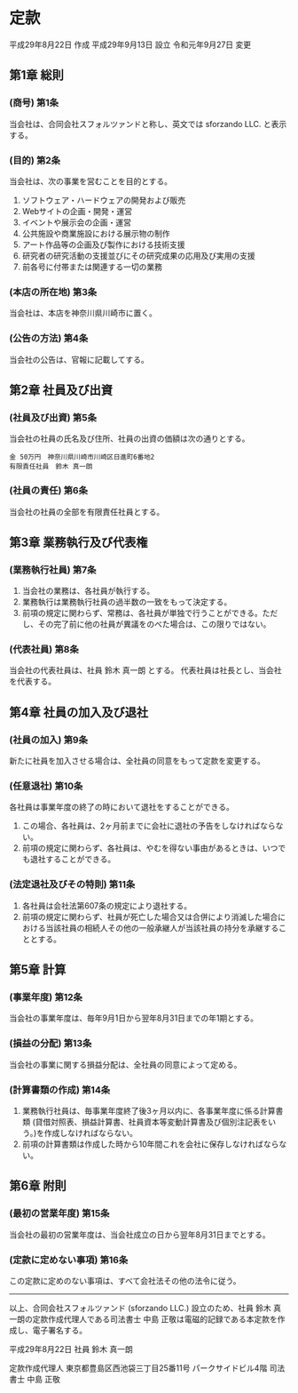 # 定款

平成29年8月22日 作成
平成29年9月13日 設立
令和元年9月27日 変更

## 第1章 総則

### (商号) 第1条

当会社は、合同会社スフォルツァンドと称し、英文では sforzando LLC. と表示する。

### (目的) 第2条

当会社は、次の事業を営むことを目的とする。

1. ソフトウェア・ハードウェアの開発および販売
1. Webサイトの企画・開発・運営
1. イベントや展示会の企画・運営
1. 公共施設や商業施設における展示物の制作
1. アート作品等の企画及び製作における技術支援
1. 研究者の研究活動の支援並びにその研究成果の応用及び実用の支援
1. 前各号に付帯または関連する一切の業務

### (本店の所在地) 第3条

当会社は、本店を神奈川県川崎市に置く。

### (公告の方法) 第4条

当会社の公告は、官報に記載してする。

## 第2章 社員及び出資

### (社員及び出資) 第5条

当会社の社員の氏名及び住所、社員の出資の価額は次の通りとする。

    金 50万円　神奈川県川崎市川崎区日進町6番地2
    有限責任社員　鈴木 真一朗

### (社員の責任) 第6条

当会社の社員の全部を有限責任社員とする。

## 第3章 業務執行及び代表権

### (業務執行社員) 第7条

1. 当会社の業務は、各社員が執行する。
1. 業務執行は業務執行社員の過半数の一致をもって決定する。
1. 前項の規定に関わらず、常務は、各社員が単独で行うことができる。ただし、その完了前に他の社員が異議をのべた場合は、この限りではない。

### (代表社員) 第8条

当会社の代表社員は、社員 鈴木 真一朗 とする。
代表社員は社長とし、当会社を代表する。

## 第4章 社員の加入及び退社

### (社員の加入) 第9条

新たに社員を加入させる場合は、全社員の同意をもって定款を変更する。

### (任意退社) 第10条

各社員は事業年度の終了の時において退社をすることができる。

1. この場合、各社員は、2ヶ月前までに会社に退社の予告をしなければならない。
1. 前項の規定に関わらず、各社員は、やむを得ない事由があるときは、いつでも退社することができる。

### (法定退社及びその特則) 第11条

1. 各社員は会社法第607条の規定により退社する。
1. 前項の規定に関わらず、社員が死亡した場合又は合併により消滅した場合における当該社員の相続人その他の一般承継人が当該社員の持分を承継することとする。

## 第5章 計算

### (事業年度) 第12条

当会社の事業年度は、毎年9月1日から翌年8月31日までの年1期とする。

### (損益の分配) 第13条

当会社の事業に関する損益分配は、全社員の同意によって定める。

### (計算書類の作成) 第14条

1. 業務執行社員は、毎事業年度終了後3ヶ月以内に、各事業年度に係る計算書類
(貸借対照表、損益計算書、社員資本等変動計算書及び個別注記表をいう。)を作成しなければならない。
1. 前項の計算書類は作成した時から10年間これを会社に保存しなければならない。

## 第6章 附則

### (最初の営業年度) 第15条

当会社の最初の営業年度は、当会社成立の日から翌年8月31日までとする。

### (定款に定めない事項) 第16条

この定款に定めのない事項は、すべて会社法その他の法令に従う。

----

以上、合同会社スフォルツァンド (sforzando LLC.) 設立のため、社員 鈴木 真一朗の定款作成代理人である司法書士 中島 正敬は電磁的記録である本定款を作成し、電子署名する。

平成29年8月22日
社員 鈴木 真一朗

定款作成代理人
東京都豊島区西池袋三丁目25番11号
パークサイドビル4階
司法書士 中島 正敬
